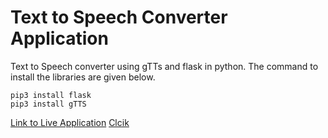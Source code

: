 # Text to Speech Converter Application
Text to Speech converter using gTTs and flask in python. The command to install the libraries are given below.

```
pip3 install flask
pip3 install gTTS
```

[Link to Live Application](https://text-to-speech-converter-app.herokuapp.com/)
<a href="https://text-to-speech-converter-app.herokuapp.com">Clcik</a>
